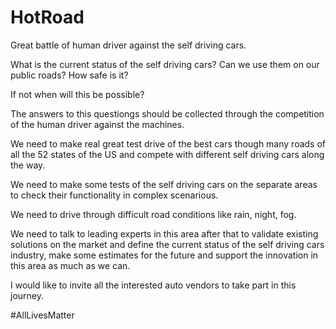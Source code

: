 # HotRoad

Great battle of human driver against the self driving cars.

What is the current status of the self driving cars? Can we use them on our public roads? How safe is it?

If not when will this be possible?

The answers to this questiongs should be collected through the competition of the human driver against the machines.

We need to make real great test drive of the best cars though many roads of all the 52 states of the US and compete with different self driving cars along the way.</p>

We need to make some tests of the self driving cars on the separate areas to check their functionality in complex scenarious.

We need to drive through difficult road conditions like rain, night, fog.

We need to talk to leading experts in this area after that to validate existing solutions on the market and define the current status of the self driving cars industry, make some estimates for the future and support the innovation in this area as much as we can.</p>

I would like to invite all the interested auto vendors to take part in this journey.

#AllLivesMatter
